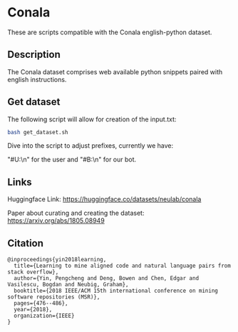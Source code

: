 # Conala

These are scripts compatible with the Conala english-python dataset.

## Description

The Conala dataset comprises web available python snippets paired with
english instructions.

## Get dataset

The following script will allow for creation of the input.txt:

```bash
bash get_dataset.sh
```

Dive into the script to adjust prefixes, currently we have:

"#U:\n" for the user and "#B:\n" for our bot.

## Links

Huggingface Link:
https://huggingface.co/datasets/neulab/conala

Paper about curating and creating the dataset:
https://arxiv.org/abs/1805.08949

## Citation

```
@inproceedings{yin2018learning,
  title={Learning to mine aligned code and natural language pairs from stack overflow},
  author={Yin, Pengcheng and Deng, Bowen and Chen, Edgar and Vasilescu, Bogdan and Neubig, Graham},
  booktitle={2018 IEEE/ACM 15th international conference on mining software repositories (MSR)},
  pages={476--486},
  year={2018},
  organization={IEEE}
}
```

